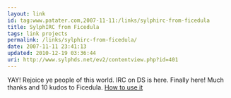 ```yaml
---
layout: link
id: tag:www.patater.com,2007-11-11:/links/sylphirc-from-ficedula
title: SylphIRC from Ficedula
tags: link projects
permalink: /links/sylphirc-from-ficedula/
date: 2007-11-11 23:41:13
updated: 2010-12-19 03:36:44
uri: http://www.sylphds.net/ev2/contentview.php?id=401
---
```

YAY! Rejoice ye people of this world. IRC on DS is here. Finally here! Much
thanks and 10 kudos to Ficedula. <a
href="http://forum.gbadev.org/viewtopic.php?p=81720#81720">How to use it</a>
